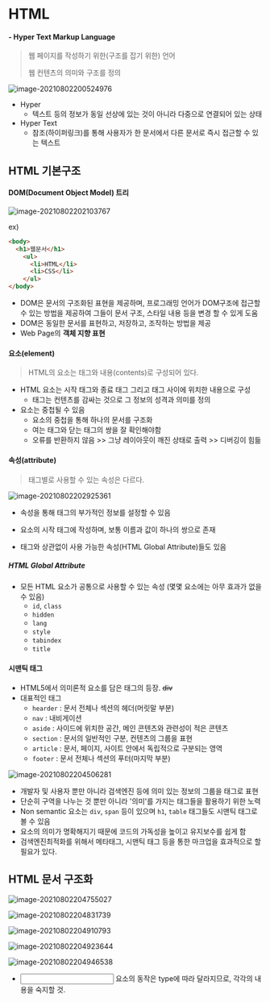# HTML

####  - Hyper Text Markup Language

>  웹 페이지를 작성하기 위한(구조를 잡기 위한) 언어
>
> 웹 컨텐츠의 의미와 구조를 정의

![image-20210802200524976](html.assets/image-20210802200524976.png)

- Hyper
  - 텍스트 등의 정보가 동일 선상에 있는 것이 아니라 다중으로 연결되어 있는 상태
- Hyper Text
  - 참조(하이퍼링크)를 통해 사용자가 한 문서에서 다른 문서로 즉시 접근할 수 있는 텍스트



## HTML 기본구조

#### DOM(Document Object Model) 트리

![image-20210802202103767](html.assets/image-20210802202103767.png)

ex)

```html
<body>
  <h1>웹문서</h1>
    <ul>
      <li>HTML</li>
      <li>CSS</li>
    </ul>
</body>
```

- DOM은 문서의 구조화된 표현을 제공하며, 프로그래밍 언어가 DOM구조에 접근할 수 있는 방법을 제공하여 그들이 문서 구조, 스타일 내용 등을 변경 할 수 있게 도움
- DOM은 동일한 문서를 표현하고, 저장하고, 조작하는 방법을 제공
- Web Page의 **객체 지향 표현**



#### 요소(element)

> HTML의 요소는 태그와 내용(contents)로 구성되어 있다.

- HTML 요소는 시작 태그와 종료 태그 그리고 태그 사이에 위치한 내용으로 구성
  - 태그는 컨텐츠를 감싸는 것으로 그 정보의 성격과 의미를 정의
- 요소는 중첩될 수 있음
  - 요소의 중첩을 통해 하나의 문서를 구조화
  - 여는 태그와 닫는 태그의 쌍을 잘 확인해야함
  - 오류를 반환하지 않음 >> 그냥 레이아웃이 깨진 상태로 출력 >> 디버깅이 힘듦



#### 속성(attribute)

> 태그별로 사용할 수 있는 속성은 다르다.

![image-20210802202925361](html.assets/image-20210802202925361.png)



- 속성을 통해 태그의 부가적인 정보를 설정할 수 있음
- 요소의 시작 태그에 작성하며, 보통 이름과 값이 하나의 쌍으로 존재

- 태그와 상관없이 사용 가능한 속성(HTML Global Attribute)들도 있음



##### HTML Global Attribute

- 모든 HTML 요소가 공통으로 사용할 수 있는 속성 (몇몇 요소에는 아무 효과가 없을 수 있음)
  - `id`, `class`
  - `hidden`
  - `lang`
  - `style`
  - `tabindex`
  - `title`



#### 시맨틱 태그

- HTML5에서 의미론적 요소를 담은 태그의 등장. ~~div~~
- 대표적인 태그
  - `hearder` : 문서 전체나 섹션의 헤더(머릿말 부분)
  - `nav` : 내비게이션
  - `aside` : 사이드에 위치한 공간, 메인 콘텐츠와 관련성이 적은 콘텐츠
  - `section` : 문서의 일반적인 구분, 컨텐츠의 그룹을 표현
  - `article` : 문서, 페이지, 사이트 안에서 독립적으로 구분되는 영역
  - `footer` : 문서 전체나 섹션의 푸터(마지막 부분)

![image-20210802204506281](html.assets/image-20210802204506281.png)

- 개발자 및 사용자 뿐만 아니라 검색엔진 등에 의미 있는 정보의 그룹을 태그로 표현
- 단순히 구역을 나누는 것 뿐만 아니라 '의미'를 가지는 태그들을 활용하기 위한 노력
- Non semantic 요소는 `div`, `span` 등이 있으며 `h1`, `table` 태그들도 시맨틱 태그로 볼 수 있음
- 요소의 의미가 명확해지기 때문에 코드의 가독성을 높이고 유지보수를 쉽게 함
- 검색엔진최적화를 위해서 메타태그, 시맨틱 태그 등을 통한 마크업을 효과적으로 할 필요가 있다.



## HTML 문서 구조화

![image-20210802204755027](html.assets/image-20210802204755027.png)

![image-20210802204831739](html.assets/image-20210802204831739.png)

![image-20210802204910793](html.assets/image-20210802204910793.png)

![image-20210802204923644](html.assets/image-20210802204923644.png)

![image-20210802204946538](html.assets/image-20210802204946538.png)

- <input> 요소의 동작은 type에 따라 달라지므로, 각각의 내용을 숙지할 것.

































